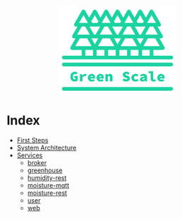 <p align="center"><a href="https://github.com/dvcorreia/greenscale" target="_blank"><img height="200" src="./assets/logo.png" alt="greenscale-logo"></a>
</p>

# Index

- [First Steps]()
- [System Architecture]()
- [Services]()
    - [broker]()
    - [greenhouse]()
    - [humidity-rest]()
    - [moisture-mqtt]()
    - [moisture-rest]()
    - [user]()
    - [web]()